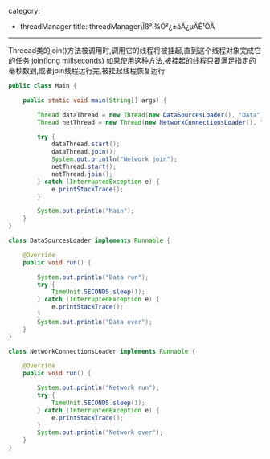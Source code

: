 category: 
- threadManager
title: threadManager\Ïß³Ì¾Ö²¿±äÁ¿µÄÊ¹ÓÃ
---
Threead类的join()方法被调用时,调用它的线程将被挂起,直到这个线程对象完成它的任务
join(long millseconds)
如果使用这种方法,被挂起的线程只要满足指定的毫秒数到,或者join线程运行完,被挂起线程恢复运行

```java
public class Main {

	public static void main(String[] args) {

		Thread dataThread = new Thread(new DataSourcesLoader(), "Data");
		Thread netThread = new Thread(new NetworkConnectionsLoader(), "Network");

		try {
			dataThread.start();
			dataThread.join();
			System.out.println("Network join");
			netThread.start();
			netThread.join();
		} catch (InterruptedException e) {
			e.printStackTrace();
		}

		System.out.println("Main");
	}
}

class DataSourcesLoader implements Runnable {

	@Override
	public void run() {

		System.out.println("Data run");
		try {
			TimeUnit.SECONDS.sleep(1);
		} catch (InterruptedException e) {
			e.printStackTrace();
		}
		System.out.println("Data over");
	}
}

class NetworkConnectionsLoader implements Runnable {

	@Override
	public void run() {

		System.out.println("Network run");
		try {
			TimeUnit.SECONDS.sleep(1);
		} catch (InterruptedException e) {
			e.printStackTrace();
		}
		System.out.println("Network over");
	}
}

```
